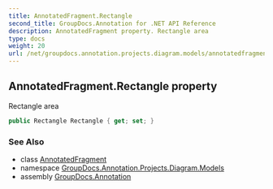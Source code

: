 ```yaml
---
title: AnnotatedFragment.Rectangle
second_title: GroupDocs.Annotation for .NET API Reference
description: AnnotatedFragment property. Rectangle area
type: docs
weight: 20
url: /net/groupdocs.annotation.projects.diagram.models/annotatedfragment/rectangle/
---
```

## AnnotatedFragment.Rectangle property

Rectangle area

```csharp
public Rectangle Rectangle { get; set; }
```

### See Also

* class [AnnotatedFragment](../)
* namespace [GroupDocs.Annotation.Projects.Diagram.Models](../../annotatedfragment/)
* assembly [GroupDocs.Annotation](../../../)


